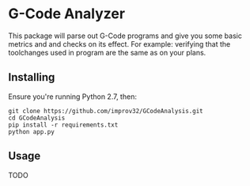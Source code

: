 # G-Code Analyzer

This package will parse out G-Code programs and give you some basic metrics and
and checks on its effect. For example: verifying that the toolchanges used in
program are the same as on your plans.

## Installing

Ensure you're running Python 2.7, then:

    git clone https://github.com/improv32/GCodeAnalysis.git
    cd GCodeAnalysis
    pip install -r requirements.txt
    python app.py

## Usage

TODO
